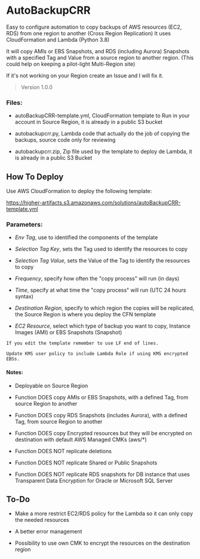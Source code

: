 # AutoBackupCRR
Easy to configure automation to copy backups of AWS resources (EC2, RDS) from one region to another (Cross Region Replication)
It uses CloudFormation and Lambda (Python 3.8)

It will copy AMIs or EBS Snapshots, and RDS (including Aurora) Snapshots with a specified Tag and Value from a source region to another region. (This could help on keeping a pilot-light Multi-Region site)

If it's not working on your Region create an Issue and I will fix it.

> Version 1.0.0

### Files:
- autoBackupCRR-template.yml, CloudFormation template to Run in your account in Source Region, it is already in a public S3 bucket

- autobackupcrr.py, Lambda code that actually do the job of copying the backups, source code only for reviewing

- autobackupcrr.zip, Zip file used by the template to deploy de Lambda, it is already in a public S3 Bucket

## How To Deploy
Use AWS CloudFormation to deploy the following template:

https://higher-artifacts.s3.amazonaws.com/solutions/autoBackupCRR-template.yml

### Parameters:
- *Env Tag*, use to identified the components of the template

- *Selection Tag Key*, sets the Tag used to identify the resources to copy

- *Selection Tag Value*, sets the Value of the Tag to identify the resources to copy

- *Frequency*, specify how often the "copy process" will run (in days)

- *Time*, specify at what time the "copy process" will run (UTC 24 hours syntax)

- *Destination Region*, specify to which region the copies will be replicated, the Source Region is where you deploy the CFN template

- *EC2 Resource*, select which type of backup you want to copy, Instance Images (AMI) or EBS Snapshots (Snapshot)

`If you edit the template remember to use LF end of lines.`

`Update KMS user policy to include Lambda Role if using KMS encrypted EBSs.`

#### Notes:
- Deployable on Source Region

- Function DOES copy AMIs or EBS Snapshots, with a defined Tag, from source Region to another 

- Function DOES copy RDS Snapshots (includes Aurora), with a defined Tag, from source Region to another

- Function DOES copy Encrypted resources but they will be encrypted on destination with default AWS Managed CMKs (aws/*)

- Function DOES NOT replicate deletions

- Function DOES NOT replicate Shared or Public Snapshots

- Function DOES NOT replicate RDS snapshots for DB instance that uses Transparent Data Encryption for Oracle or Microsoft SQL Server

## To-Do
- Make a more restrict EC2/RDS policy for the Lambda so it can only copy the needed resources

- A better error management

- Possibility to use own CMK to encrypt the resources on the destination region
